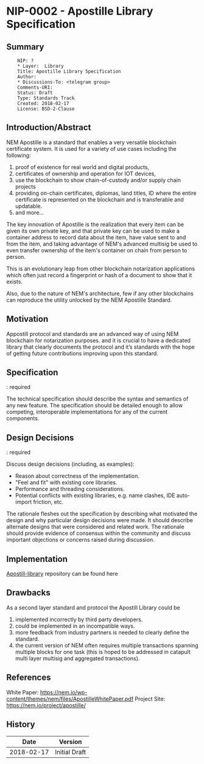 # **NIP-0002 - Apostille Library Specification**

## Summary

```
	NIP: ?
	* Layer:  Library
	Title: Apostille Library Specification
	Author: 
	* Discussions-To: <telegram group>
	Comments-URI: 
	Status: Draft
	Type: Standards Track
	Created: 2018-02-17
	License: BSD-2-Clause
```
## Introduction/Abstract
NEM Apostille is a standard that enables a very versatile blockchain certificate system. It is used for a variety of use cases including the following: 

1) proof of existence for real world and digital products, 
2) certificates of ownership and operation for IOT devices, 
3) use the blockchain to show chain-of-custody and/or supply chain projects
4) providing on-chain certificates, diplomas, land titles, ID where the entire certificate is represented on the blockchain and is transferable and updatable. 
5) and more...

The key innovation of Apostille is the realization that every item can be given its own private key, and that private key can be used to make a container address to record data about the item, have value sent to and from the item, and taking advantage of NEM's advanced multisig be used to even transfer ownership of the item's container on chain from person to person.  

This is an evolutionary leap from other blockchain notarization applications which often just record a fingerprint or hash of a document to show that it exists. 

Also, due to the nature of NEM's architecture, few if any other blockchains can reproduce the utility unlocked by the NEM Apostille Standard. 

## Motivation

Appostill protocol and standards are an advanced way of using NEM blockchain for notarization purposes. and it is crucial to have a dedicated library that clearly documents the protocol and it’s standards with the hope of getting future contributions improving upon this standard.

## Specification

: required

The technical specification should describe the syntax and semantics of any new feature. The specification should be detailed enough to allow competing, interoperable implementations for any of the current components.

## Design Decisions

: required

Discuss design decisions (including, as examples):

- Reason about correctness of the implementation.
- "Feel and fit" with existing core libraries.
- Performance and threading considerations.
- Potential conflicts with existing libraries, e.g. name clashes, IDE auto-import friction, etc.

The rationale fleshes out the specification by describing what motivated the design and why particular design decisions were made. It should describe alternate designs that were considered and related work. The rationale should provide evidence of consensus within the community and discuss important objections or concerns raised during discussion.

## Implementation

[Apostill-library](https://github.com/gimyboya/Apostil-library) repository can be found here

## Drawbacks

As a second layer standard and protocol the Apostill Library could be

1. implemented incorrectly by third party developers.
2. could be implemented in an incompatible ways.
3. more feedback from industry partners is needed to clearly define the standard.
4. the current version of NEM often requires multiple transactions spanning multiple blocks for one task (this is hoped to be addressed in catapult multi layer multisig and aggregated transactions).

## References

White Paper: https://nem.io/wp-content/themes/nem/files/ApostilleWhitePaper.pdf
Project Site: https://nem.io/project/apostille/

## History

| **Date**   | **Version**   |
| ---------- | ------------- |
| 2018-02-17 | Initial Draft |
